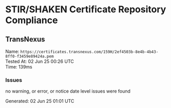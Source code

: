 # STIR/SHAKEN Certificate Repository Compliance

## TransNexus

Name: `https://certificates.transnexus.com/159H/2ef4503b-8e4b-4b43-8ff0-f3459e89424a.pem`\
Tested At: 02 Jun 25 00:26 UTC\
Time: 139ms

### Issues

no warning, or error, or notice date level issues were found

Generated: 02 Jun 25 01:01 UTC